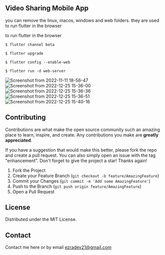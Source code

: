 ## Video Sharing Mobile App

you can remove the linux, macos, windows and web folders. they are used to run flutter in the browser

to run flutter in the browser

`$ flutter channel beta`

`$ flutter upgrade`

`$ flutter config --enable-web`

`$ flutter run -d web-server`

![Screenshot from 2022-11-11 18-56-47](https://user-images.githubusercontent.com/78965149/201472843-654f4767-f0b7-4474-9cb2-ff48e01591bc.png)
![Screenshot from 2022-12-25 15-36-00](https://user-images.githubusercontent.com/78965149/209468328-78b0cfdd-9fe8-41fc-ae82-17556c451e76.png)
![Screenshot from 2022-12-25 15-36-36](https://user-images.githubusercontent.com/78965149/209468329-a93f2718-1fae-43fa-9ff3-1c476a0dc49a.png)
![Screenshot from 2022-12-25 15-36-51](https://user-images.githubusercontent.com/78965149/209468330-6f5861c0-dc7c-462e-b4ad-751213b63704.png)
![Screenshot from 2022-12-25 15-40-16](https://user-images.githubusercontent.com/78965149/209468334-7e903fda-2420-4a5a-8265-8d14a1b26126.png)

## Contributing

Contributions are what make the open source community such an amazing place to learn, inspire, and create. Any contributions you make are **greatly appreciated**.

If you have a suggestion that would make this better, please fork the repo and create a pull request. You can also simply open an issue with the tag "enhancement".
Don't forget to give the project a star! Thanks again!

1. Fork the Project
2. Create your Feature Branch (`git checkout -b feature/AmazingFeature`)
3. Commit your Changes (`git commit -m 'Add some AmazingFeature'`)
4. Push to the Branch (`git push origin feature/AmazingFeature`)
5. Open a Pull Request

<!-- LICENSE -->
## License

Distributed under the MIT License.

<!-- CONTACT -->
## Contact

Contact me here or by email ezradev21@gmail.com
